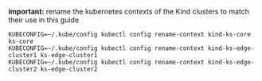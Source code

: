 <!--create-files-and-contexts-for-kind-clusters-start-->
**important:** rename the kubernetes contexts of the Kind clusters to match their use in this guide
```shell
KUBECONFIG=~/.kube/config kubectl config rename-context kind-ks-core ks-core
KUBECONFIG=~/.kube/config kubectl config rename-context kind-ks-edge-cluster1 ks-edge-cluster1
KUBECONFIG=~/.kube/config kubectl config rename-context kind-ks-edge-cluster2 ks-edge-cluster2
```
<!--create-files-and-contexts-for-kind-clusters-end-->